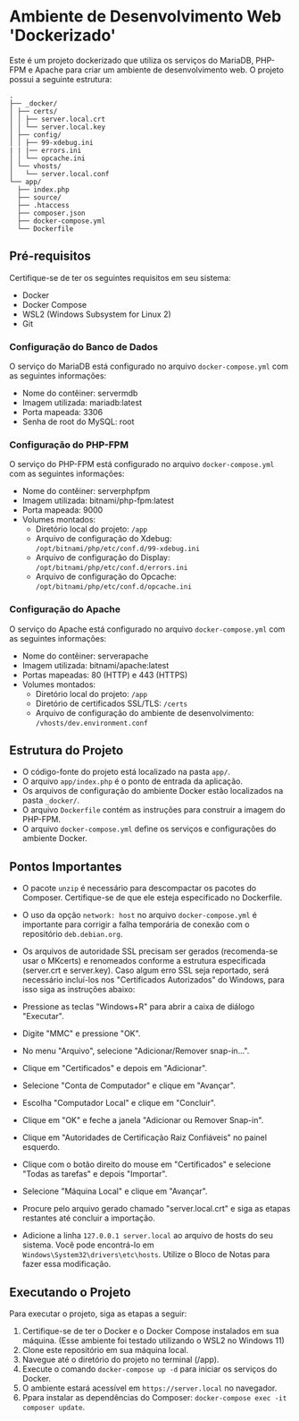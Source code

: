 # Ambiente de Desenvolvimento Web 'Dockerizado'

Este é um projeto dockerizado que utiliza os serviços do MariaDB, PHP-FPM e Apache para criar um ambiente de desenvolvimento web. O projeto possui a seguinte estrutura:

```
.
├── _docker/
│ ├── certs/
│ │ ├── server.local.crt
│ │ └── server.local.key
│ ├── config/
│ │ ├── 99-xdebug.ini
| | |── errors.ini 
│ │ └── opcache.ini
│ └── vhosts/
│   └── server.local.conf
└── app/
  ├── index.php
  ├── source/
  ├── .htaccess
  ├── composer.json
  ├── docker-compose.yml
  └── Dockerfile
```

## Pré-requisitos

Certifique-se de ter os seguintes requisitos em seu sistema:

- Docker
- Docker Compose
- WSL2 (Windows Subsystem for Linux 2)
- Git

### Configuração do Banco de Dados

O serviço do MariaDB está configurado no arquivo `docker-compose.yml` com as seguintes informações:

- Nome do contêiner: servermdb
- Imagem utilizada: mariadb:latest
- Porta mapeada: 3306
- Senha de root do MySQL: root

### Configuração do PHP-FPM

O serviço do PHP-FPM está configurado no arquivo `docker-compose.yml` com as seguintes informações:

- Nome do contêiner: serverphpfpm
- Imagem utilizada: bitnami/php-fpm:latest
- Porta mapeada: 9000
- Volumes montados:
  - Diretório local do projeto: `/app`
  - Arquivo de configuração do Xdebug: `/opt/bitnami/php/etc/conf.d/99-xdebug.ini`
  - Arquivo de configuração do Display: `/opt/bitnami/php/etc/conf.d/errors.ini`
  - Arquivo de configuração do Opcache: `/opt/bitnami/php/etc/conf.d/opcache.ini`

### Configuração do Apache

O serviço do Apache está configurado no arquivo `docker-compose.yml` com as seguintes informações:

- Nome do contêiner: serverapache
- Imagem utilizada: bitnami/apache:latest
- Portas mapeadas: 80 (HTTP) e 443 (HTTPS)
- Volumes montados:
  - Diretório local do projeto: `/app`
  - Diretório de certificados SSL/TLS: `/certs`
  - Arquivo de configuração do ambiente de desenvolvimento: `/vhosts/dev.environment.conf`

## Estrutura do Projeto

- O código-fonte do projeto está localizado na pasta `app/`.
- O arquivo `app/index.php` é o ponto de entrada da aplicação.
- Os arquivos de configuração do ambiente Docker estão localizados na pasta `_docker/`.
- O arquivo `Dockerfile` contém as instruções para construir a imagem do PHP-FPM.
- O arquivo `docker-compose.yml` define os serviços e configurações do ambiente Docker.

## Pontos Importantes

- O pacote `unzip` é necessário para descompactar os pacotes do Composer. Certifique-se de que ele esteja especificado no Dockerfile.

- O uso da opção `network: host` no arquivo `docker-compose.yml` é importante para corrigir a falha temporária de conexão com o repositório `deb.debian.org`.

- Os arquivos de autoridade SSL precisam ser gerados (recomenda-se usar o MKcerts) e renomeados conforme a estrutura especificada (server.crt e server.key). Caso algum erro SSL seja reportado, será necessário incluí-los nos "Certificados Autorizados" do Windows, para isso siga as instruções abaixo:

 - Pressione as teclas "Windows+R" para abrir a caixa de diálogo "Executar".
 - Digite "MMC" e pressione "OK".
 - No menu "Arquivo", selecione "Adicionar/Remover snap-in...".
 - Clique em "Certificados" e depois em "Adicionar".
 - Selecione "Conta de Computador" e clique em "Avançar".
 - Escolha "Computador Local" e clique em "Concluir".
 - Clique em "OK" e feche a janela "Adicionar ou Remover Snap-in".
 - Clique em "Autoridades de Certificação Raiz Confiáveis" no painel esquerdo.
 - Clique com o botão direito do mouse em "Certificados" e selecione "Todas as tarefas" e depois "Importar".
 - Selecione "Máquina Local" e clique em "Avançar".
 - Procure pelo arquivo gerado chamado "server.local.crt" e siga as etapas restantes até concluir a importação.
 - Adicione a linha `127.0.0.1 server.local` ao arquivo de hosts do seu sistema. Você pode encontrá-lo em `Windows\System32\drivers\etc\hosts`. Utilize o Bloco de Notas para fazer essa modificação.

## Executando o Projeto

Para executar o projeto, siga as etapas a seguir:

1. Certifique-se de ter o Docker e o Docker Compose instalados em sua máquina. (Esse ambiente foi testado utilizando o WSL2 no Windows 11)
2. Clone este repositório em sua máquina local.
3. Navegue até o diretório do projeto no terminal (/app).
4. Execute o comando `docker-compose up -d` para iniciar os serviços do Docker.
5. O ambiente estará acessível em `https://server.local` no navegador.
6. Ppara instalar as dependências do Composer: `docker-compose exec -it composer update`.